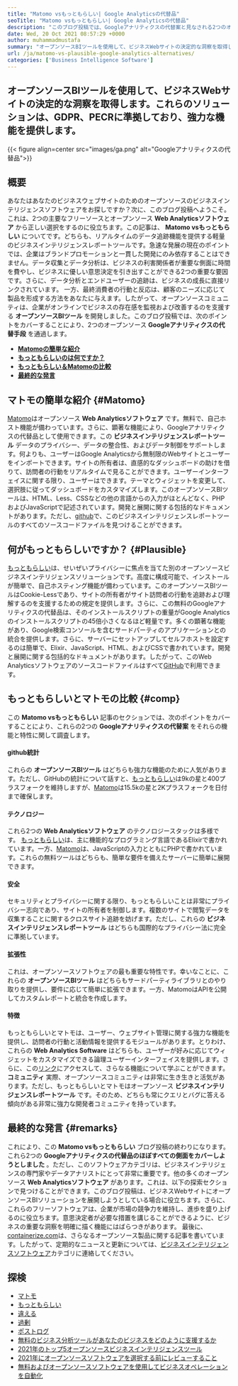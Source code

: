 ```yaml
---
title: "Matomo vsもっともらしい| Google Analyticsの代替品" 
seoTitle: "Matomo vsもっともらしい| Google Analyticsの代替品" 
description: "このブログ投稿では、Googleアナリティクスの代替案と見なされる2つのオープンソースBIツールの比較を導き出します。両方のソフトウェアは無料で自己ホストされています。" 
date: Wed, 20 Oct 2021 08:57:29 +0000
author: muhammadmustafa
summary: "オープンソースBIツールを使用して、ビジネスWebサイトの決定的な洞察を取得します。これらのソリューションは、GDPR、PECRに準拠しており、強力な機能を提供します。" 
url: /ja/matomo-vs-plausible-google-analytics-alternatives/
categories: ['Business Intelligence Software']
---
```


## オープンソースBIツールを使用して、ビジネスWebサイトの決定的な洞察を取得します。これらのソリューションは、GDPR、PECRに準拠しており、強力な機能を提供します。

{{< figure align=center src="images/ga.png" alt="Googleアナリティクスの代替品">}}


## 概要
あなたはあなたのビジネスウェブサイトのためのオープンソースのビジネスインテリジェンスソフトウェアをお探しですか？次に、このブログ投稿へようこそ。これは、2つの主要なフリーソースとオープンソース  **Web Analyticsソフトウェア** から正しい選択をするのに役立ちます。この記事は、 **Matomo vsもっともらしい**  についてです。どちらも、リアルタイムのデータ追跡機能を提供する軽量のビジネスインテリジェンスレポートツールです。急速な発展の現在のポイントでは、企業はブランドプロモーションと一貫した開発にのみ依存することはできません。データ収集とデータ分析は、ビジネスの利害関係者が重要な側面に時間を費やし、ビジネスに優しい意思決定を引き出すことができる2つの重要な要因です。さらに、データ分析とエンドユーザーの追跡は、ビジネスの成長に直接リンクされています。
一方、最終消費者の行動と反応は、顧客のニーズに応じて製品を形成する方法をあなたに与えます。したがって、オープンソースコミュニティは、企業がオンラインでビジネスの存在感を監視および改善するのを支援する  **オープンソースBIツール** を開発しました。このブログ投稿では、次のポイントをカバーすることにより、2つのオープンソース **Googleアナリティクスの代替手段**  を通過します。
* [  **Matomoの簡単な紹介**  ][1]
*  **[もっともらしいのは何ですか？][2]**  
*  **[もっともらしい＆Matomoの比較][3]**  
* [  **最終的な発言**  ][4]

## マトモの簡単な紹介 {#Matomo}

[Matomo][5]はオープンソース  **Web Analyticsソフトウェア** です。無料で、自己ホスト機能が備わっています。さらに、顕著な機能により、Googleアナリティクスの代替品として使用できます。この **ビジネスインテリジェンスレポートツール**  データのプライバシー、データの整合性、およびデータ制御をサポートします。何よりも、ユーザーはGoogle Analyticsから無制限のWebサイトとユーザーをインポートできます。サイトの所有者は、直感的なダッシュボードの助けを借りて、訪問者の行動をリアルタイムで見ることができます。ユーザーインターフェイスに関する限り、ユーザーはできます。テーマとウィジェットを変更して、選択肢に従ってダッシュボードをカスタマイズします。このオープンソースBIツールは、HTML、Less、CSSなどの他の言語からの入力がほとんどなく、PHPおよびJavaScriptで記述されています。開発と展開に関する包括的なドキュメントがあります。ただし、[github][6]で、このビジネスインテリジェンスレポートツールのすべてのソースコードファイルを見つけることができます。

## 何がもっともらしいですか？ {#Plausible}

[もっともらしい][7]は、せいぜいプライバシーに焦点を当てた別のオープンソースビジネスインテリジェンスソリューションです。高度に構成可能で、インストールが簡単で、自己ホスティング機能が備わっています。このオープンソースBIツールはCookie-Lessであり、サイトの所有者がサイト訪問者の行動を追跡および理解するのを支援するための規定を提供します。さらに、この無料のGoogleアナリティクスの代替品は、そのインストールスクリプトの重量がGoogle Analyticsのインストールスクリプトの45倍小さくなるほど軽量です。多くの顕著な機能があり、Google検索コンソールを含むサードパーティのアプリケーションとの統合を提供します。さらに、サーバーにセットアップしてセルフホストを設定するのは簡単で、Elixir、JavaScript、HTML、およびCSSで書かれています。開発と展開に関する包括的なドキュメントがあります。したがって、このWeb Analyticsソフトウェアのソースコードファイルはすべて[GitHub][8]で利用できます。

## もっともらしいとマトモの比較 {#comp}

この  **Matomo vsもっともらしい** 記事のセクションでは、次のポイントをカバーすることにより、これらの2つの **Googleアナリティクスの代替案**  をそれらの機能と特性に関して調査します。

#### github統計
これらの  **オープンソースBIツール**  はどちらも強力な機能のために人気があります。ただし、GitHubの統計について話すと、[もっともらしい][7]は9kの星と400プラスフォークを維持しますが、[Matomo][5]は15.5kの星と2Kプラスフォークを日付まで確保します。

#### テクノロジー
これら2つの  **Web Analyticsソフトウェア**  のテクノロジースタックは多様です。 [もっともらしい][7]は、主に機能的なプログラミング言語であるElixirで書かれています。一方、[Matomo][5]は、JavaScriptの入力とともにPHPで書かれています。これらの無料ツールはどちらも、簡単な要件を備えたサーバーに簡単に展開できます。

#### 安全
セキュリティとプライバシーに関する限り、もっともらしいことは非常にプライバシー志向であり、サイトの所有者を制御します。複数のサイトで閲覧データを収集することに関するクロスサイト追跡を妨げます。ただし、これらの  **ビジネスインテリジェンスレポートツール**  はどちらも国際的なプライバシー法に完全に準拠しています。

#### 拡張性
これは、オープンソースソフトウェアの最も重要な特性です。幸いなことに、これらの  **オープンソースBIツール**  はどちらもサードパーティライブラリとのやり取りを提供し、要件に応じて簡単に拡張できます。一方、MatomoはAPIを公開してカスタムレポートと統合を作成します。

#### 特徴
もっともらしいとマトモは、ユーザー、ウェブサイト管理に関する強力な機能を提供し、訪問者の行動と活動情報を提供するモジュールがあります。とりわけ、これらの  **Web Analytics Software**  はどちらも、ユーザーが好みに応じてウィジェットをカスタマイズできる論理ユーザーインターフェイスを提供します。さらに、この[リンク][9]にアクセスして、さらなる機能について学ぶことができます。
 **コミュニティ** 
実際、オープンソースコミュニティは非常に生き生きと活気があります。ただし、もっともらしいとマトモはオープンソース  **ビジネスインテリジェンスレポートツール**  です。そのため、どちらも常にクエリとバグに答える傾向がある非常に強力な開発者コミュニティを持っています。

## 最終的な発言 {#remarks}

これにより、この  **Matomo vsもっともらしい** ブログ投稿の終わりになります。これら2つの  **Googleアナリティクスの代替品のほぼすべての側面をカバーしようとしました**  。ただし、このソフトウェアカテゴリは、ビジネスインテリジェンスの専門家やデータアナリストにとって非常に重要です。他の多くのオープンソース **Web Analyticsソフトウェア**  があります。これは、以下の探索セクションで見つけることができます。このブログ投稿は、ビジネスWebサイトにオープンソースBIソリューションを展開しようとしている場合に役立ちます。さらに、これらのフリーソフトウェアは、企業が市場の競争力を維持し、進歩を盛り上げるのに役立ちます。意思決定者が必要な措置を講じることができるように、ビジネスの重要な洞察を明確に描く機能にはばらつきがあります。
最後に、[containerize.com][10]は、さらなるオープンソース製品に関する記事を書いています。したがって、定期的なニュースと更新については、[ビジネスインテリジェンスソフトウェア][9]カテゴリに連絡してください。

## 探検
  * [マトモ][11]
  * [もっともらしい][12]
  * [違える][13]
  * [過剰][14]
  * [ポストログ][15]
  * [無料のビジネス分析ツールがあなたのビジネスをどのように支援するか][16]
  * [2021年のトップ5オープンソースビジネスインテリジェンスツール][17]
  * [2021年にオープンソースソフトウェアを選択する前にレビューすること][18]
  * [無料およびオープンソースソフトウェアを使用してビジネスオペレーションを自動化][19]



[1]: #Matomo
[2]: #Plausible
[3]: #comp
[4]: #remarks
[5]: https://products.containerize.com/business-intelligence/matomo/
[6]: https://github.com/matomo-org/matomo
[7]: https://products.containerize.com/business-intelligence/plausible/
[8]: https://github.com/plausible/analytics
[9]: https://products.containerize.com/business-intelligence/
[10]: https://www.containerize.com/
[11]: https://products.containerize.com/business-intelligence/matomo
[12]: https://products.containerize.com/business-intelligence/plausible
[13]: https://products.containerize.com/business-intelligence/countly
[14]: https://products.containerize.com/business-intelligence/hypercable
[15]: https://products.containerize.com/business-intelligence/posthog
[16]: https://blog.containerize.com/2021/03/12/how-free-business-analytics-tools-assist-your-business/
[17]: https://blog.containerize.com/business-intelligence-software/top-5-open-source-business-intelligence-solutions-of-2021/
[18]: https://blog.containerize.com/cmdb-software/things-to-review-before-opting-open-source-software-in-2021/
[19]: https://blog.containerize.com/blogging/automate-business-operations-using-open-source-software/
